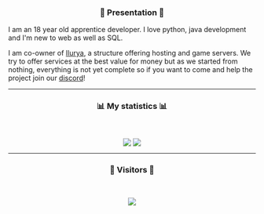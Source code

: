 ### <p align="center">👾  Presentation  👾</p>

I am an 18 year old apprentice developer. I love python, java development and I'm new to web as well as SQL.

I am co-owner of [Ilurya](https://ilurya.com), a structure offering hosting and game servers. We try to offer services at the best value for money but as we started from nothing, everything is not yet complete so if you want to come and help the project join our [discord](https://discord.gg/bTfwpZaNVp)!

-----

### <p align="center">📊  My statistics  📊</p>
<br>
<p align="center">
   <img align ="center" src="https://github-readme-stats-eight-theta.vercel.app/api?username=Disk-MTH&show_icons=true&count_private=true&include_all_commits=true&title_color=FF0000&text_color=9B0101&icon_color=ED9A09&bg_color=000d&hide_border=true&custom_title=Test"/>
   <img align ="center" src="https://github-readme-stats.vercel.app/api/top-langs/?username=Disk-MTH&title_color=FF0000&text_color=9B0101&icon_color=C42765&bg_color=000000&hide_border=true&hide=vbscript&card_width=300&langs_count=3&custom_title=The languages I use the most"/>
</p>

-----

### <p align="center">👀  Visitors  👀</p>
<br>
<p align="center">
   <img src="https://profile-counter.glitch.me/Disk-MTH/count.svg" />
</p>
